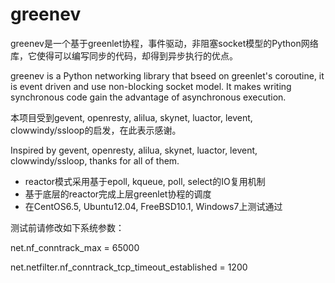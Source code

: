 greenev
=======

greenev是一个基于greenlet协程，事件驱动，非阻塞socket模型的Python网络库，它使得可以编写同步的代码，却得到异步执行的优点。

greenev is a Python networking library that bseed on greenlet's coroutine, it is event driven and use non-blocking socket model. It makes writing synchronous code gain the advantage of asynchronous execution.

本项目受到gevent, openresty, alilua, skynet, luactor, levent, clowwindy/ssloop的启发，在此表示感谢。

Inspired by gevent, openresty, alilua, skynet, luactor, levent, clowwindy/ssloop, thanks for all of them.

* reactor模式采用基于epoll, kqueue, poll, select的IO复用机制
* 基于底层的reactor完成上层greenlet协程的调度
* 在CentOS6.5, Ubuntu12.04, FreeBSD10.1, Windows7上测试通过

测试前请修改如下系统参数：



net.nf_conntrack_max = 65000

net.netfilter.nf_conntrack_tcp_timeout_established = 1200
